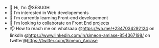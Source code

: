 - 👋 Hi, I’m @SESUGH
- 👀 I’m interested in Web developements
- 🌱 I’m currently learning Front-end developement
- 💞️ I’m looking to collaborate on Front End projects
- 📫 How to reach me on whatsaap @https://wa.me/+2347034292124 on linkdIn @https://www.linkedin.com/in/simeon-amiase-854367198/ on twitter@https://twitter.com/Simeon_Amiase

<!---
Dev-SESUGH/Dev-SESUGH is a ✨ special ✨ repository because its `README.md` (this file) appears on your GitHub profile.
You can click the Preview link to take a look at your changes.
--->

